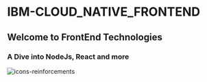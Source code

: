 # IBM-CLOUD_NATIVE_FRONTEND

<h2>Welcome to FrontEnd Technologies</h2>
<h3>A Dive into NodeJs, React and more</h3>

![icons-reinforcements](https://user-images.githubusercontent.com/43459908/116370412-fe62a280-a827-11eb-9811-376953413e5b.gif)
